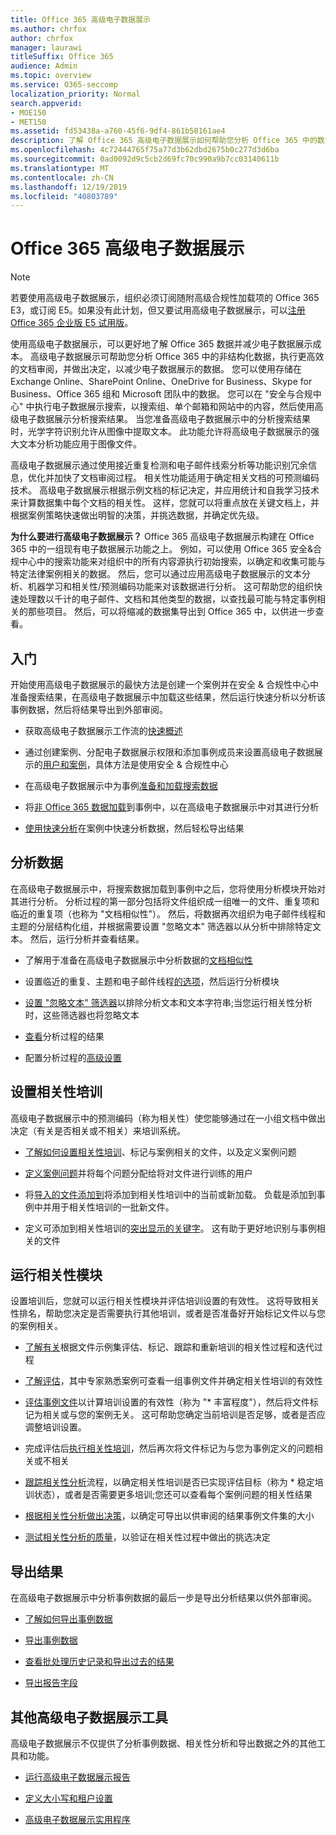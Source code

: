 ```yaml
---
title: Office 365 高级电子数据展示
ms.author: chrfox
author: chrfox
manager: laurawi
titleSuffix: Office 365
audience: Admin
ms.topic: overview
ms.service: O365-seccomp
localization_priority: Normal
search.appverid:
- MOE150
- MET150
ms.assetid: fd53438a-a760-45f6-9df4-861b50161ae4
description: 了解 Office 365 高级电子数据展示如何帮助您分析 Office 365 中的数据、优化文档审阅，并做出高效电子数据展示的决策。
ms.openlocfilehash: 4c72444765f75a77d3b62dbd2675b0c277d3d6ba
ms.sourcegitcommit: 0ad0092d9c5cb2d69fc70c990a9b7cc03140611b
ms.translationtype: MT
ms.contentlocale: zh-CN
ms.lasthandoff: 12/19/2019
ms.locfileid: "40803789"
---
```

# <a name="office-365-advanced-ediscovery"></a>Office 365 高级电子数据展示

> [!NOTE]
> 若要使用高级电子数据展示，组织必须订阅随附高级合规性加载项的 Office 365 E3，或订阅 E5。如果没有此计划，但又要试用高级电子数据展示，可以[注册 Office 365 企业版 E5 试用版](https://go.microsoft.com/fwlink/p/?LinkID=698279)。 
  
使用高级电子数据展示，可以更好地了解 Office 365 数据并减少电子数据展示成本。 高级电子数据展示可帮助您分析 Office 365 中的非结构化数据，执行更高效的文档审阅，并做出决定，以减少电子数据展示的数据。 您可以使用存储在 Exchange Online、SharePoint Online、OneDrive for Business、Skype for Business、Office 365 组和 Microsoft 团队中的数据。 您可以在 "安全与合规中心" 中执行电子数据展示搜索，以搜索组、单个邮箱和网站中的内容，然后使用高级电子数据展示分析搜索结果。 当您准备高级电子数据展示中的分析搜索结果时，光学字符识别允许从图像中提取文本。 此功能允许将高级电子数据展示的强大文本分析功能应用于图像文件。
  
高级电子数据展示通过使用接近重复检测和电子邮件线索分析等功能识别冗余信息，优化并加快了文档审阅过程。 相关性功能适用于确定相关文档的可预测编码技术。 高级电子数据展示根据示例文档的标记决定，并应用统计和自我学习技术来计算数据集中每个文档的相关性。 这样，您就可以将重点放在关键文档上，并根据案例策略快速做出明智的决策，并挑选数据，并确定优先级。
  
 **为什么要进行高级电子数据展示？** Office 365 高级电子数据展示构建在 Office 365 中的一组现有电子数据展示功能之上。 例如，可以使用 Office 365 安全&amp;合规中心中的搜索功能来对组织中的所有内容源执行初始搜索，以确定和收集可能与特定法律案例相关的数据。 然后，您可以通过应用高级电子数据展示的文本分析、机器学习和相关性/预测编码功能来对该数据进行分析。 这可帮助您的组织快速处理数以千计的电子邮件、文档和其他类型的数据，以查找最可能与特定事例相关的那些项目。 然后，可以将缩减的数据集导出到 Office 365 中，以供进一步查看。 
  
## <a name="get-started"></a>入门

开始使用高级电子数据展示的最快方法是创建一个案例并在安全 & 合规性中心中准备搜索结果，在高级电子数据展示中加载这些结果，然后运行快速分析以分析该事例数据，然后将结果导出到外部审阅。
  
- 获取高级电子数据展示工作流的[快速概述](quick-setup-for-advanced-ediscovery.md) 
    
- 通过创建案例、分配电子数据展示权限和添加事例成员来设置高级电子数据展示的[用户和案例](set-up-users-and-cases-in-advanced-ediscovery.md)，具体方法是使用安全 & 合规性中心 
    
- 在高级电子数据展示中为事例[准备和加载搜索数据](prepare-data-for-advanced-ediscovery.md) 
    
- 将[非 Office 365 数据加载](import-non-office-365-data-into-advanced-ediscovery.md)到事例中，以在高级电子数据展示中对其进行分析 
    
- [使用快速分析](use-express-analysis-in-advanced-ediscovery.md)在案例中快速分析数据，然后轻松导出结果 
    
## <a name="analyze-data"></a>分析数据

在高级电子数据展示中，将搜索数据加载到事例中之后，您将使用分析模块开始对其进行分析。 分析过程的第一部分包括将文件组织成一组唯一的文件、重复项和临近的重复项（也称为 "文档相似性"）。 然后，将数据再次组织为电子邮件线程和主题的分层结构化组，并根据需要设置 "忽略文本" 筛选器以从分析中排除特定文本。 然后，运行分析并查看结果。
  
- 了解用于准备在高级电子数据展示中分析数据的[文档相似性](understand-document-similarity-in-advanced-ediscovery.md) 
    
- 设置临近的重复、主题和电子邮件线程[的选项](set-analyze-options-in-advanced-ediscovery.md)，然后运行分析模块 
    
- [设置 "忽略文本" 筛选器](set-ignore-text-in-advanced-ediscovery.md)以排除分析文本和文本字符串;当您运行相关性分析时，这些筛选器也将忽略文本 
    
- [查看](view-analyze-results-in-advanced-ediscovery.md)分析过程的结果 
    
- 配置分析过程的[高级设置](set-analyze-advanced-settings-in-advanced-ediscovery.md) 
    
## <a name="set-up-relevance-training"></a>设置相关性培训

高级电子数据展示中的预测编码（称为相关性）使您能够通过在一小组文档中做出决定（有关是否相关或不相关）来培训系统。
  
- [了解如何设置相关性培训](manage-relevance-setup-in-advanced-ediscovery.md)、标记与案例相关的文件，以及定义案例问题 
    
- [定义案例问题](define-issues-and-assign-users.md)并将每个问题分配给将对文件进行训练的用户 
    
- 将[导入的文件添加到](set-up-loads-to-add-imported-files.md)将添加到相关性培训中的当前或新加载。 负载是添加到事例中并用于相关性培训的一批新文件。 
    
- 定义可添加到相关性培训的[突出显示的关键字](define-highlighted-keywords-and-advanced-options.md)。 这有助于更好地识别与事例相关的文件 
    
## <a name="run-the-relevance-module"></a>运行相关性模块

设置培训后，您就可以运行相关性模块并评估培训设置的有效性。 这将导致相关性排名，帮助您决定是否需要执行其他培训，或者是否准备好开始标记文件以与您的案例相关。
  
- [了解有关](use-relevance-in-advanced-ediscovery.md)根据文件示例集评估、标记、跟踪和重新培训的相关性过程和迭代过程 
    
- [了解评估](assessment-in-relevance-in-advanced-ediscovery.md)，其中专家熟悉案例可查看一组事例文件并确定相关性培训的有效性 
    
- [评估事例文件](tagging-and-assessment-in-advanced-ediscovery.md)以计算培训设置的有效性（称为 "* 丰富程度"），然后将文件标记为相关或与您的案例无关。 这可帮助您确定当前培训是否足够，或者是否应调整培训设置。 
    
- 完成评估后[执行相关性培训](tagging-and-relevance-training-in-advanced-ediscovery.md)，然后再次将文件标记为与您为事例定义的问题相关或不相关 
    
- [跟踪相关性分析](track-relevance-analysis-in-advanced-ediscovery.md)流程，以确定相关性培训是否已实现评估目标（称为 * 稳定培训状态），或者是否需要更多培训;您还可以查看每个案例问题的相关性结果 
    
- [根据相关性分析做出决策](decision-based-on-the-results-in-advanced-ediscovery.md)，以确定可导出以供审阅的结果事例文件集的大小 
    
- [测试相关性分析的质量](test-relevance-analysis-in-advanced-ediscovery.md)，以验证在相关性过程中做出的挑选决定 
    
## <a name="export-results"></a>导出结果

在高级电子数据展示中分析事例数据的最后一步是导出分析结果以供外部审阅。
  
- [了解如何导出事例数据](export-case-data-in-advanced-ediscovery.md)
    
- [导出事例数据](export-results-in-advanced-ediscovery.md)
    
- [查看批处理历史记录和导出过去的结果](view-batch-history-and-export-past-results.md)
    
- [导出报告字段](export-report-fields-in-advanced-ediscovery.md)
    
## <a name="other-advanced-ediscovery-tools"></a>其他高级电子数据展示工具

高级电子数据展示不仅提供了分析事例数据、相关性分析和导出数据之外的其他工具和功能。
  
- [运行高级电子数据展示报告](run-reports-in-advanced-ediscovery.md)
    
- [定义大小写和租户设置](define-case-and-tenant-settings-in-advanced-ediscovery.md)
    
- [高级电子数据展示实用程序](use-advanced-ediscovery-utilities.md)

